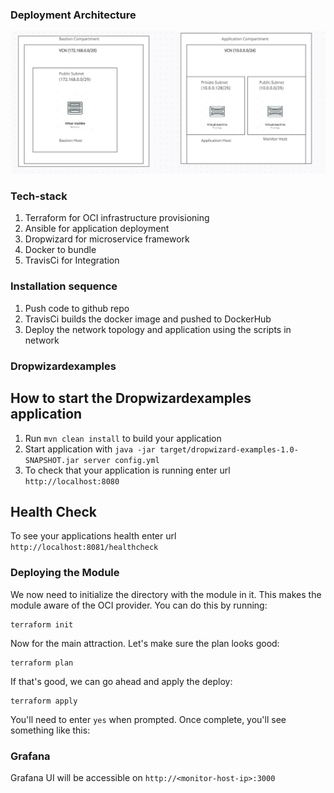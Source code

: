 ### Deployment Architecture
![Application architecture](arch.JPG)

### Tech-stack
1. Terraform for OCI infrastructure provisioning
2. Ansible for application deployment
3. Dropwizard for microservice framework
4. Docker to bundle
5. TravisCi for Integration 

### Installation sequence
1. Push code to github repo
3. TravisCi builds the docker image and pushed to DockerHub
2. Deploy the network topology and application using the scripts in network

### Dropwizardexamples
How to start the Dropwizardexamples application
---

1. Run `mvn clean install` to build your application
1. Start application with `java -jar target/dropwizard-examples-1.0-SNAPSHOT.jar server config.yml`
1. To check that your application is running enter url `http://localhost:8080`

Health Check
---

To see your applications health enter url `http://localhost:8081/healthcheck`

### Deploying the Module
We now need to initialize the directory with the module in it.  This makes the module aware of the OCI provider.  You can do this by running:

    terraform init

Now for the main attraction.  Let's make sure the plan looks good:

    terraform plan

If that's good, we can go ahead and apply the deploy:

    terraform apply

You'll need to enter `yes` when prompted.  Once complete, you'll see something like this:

### Grafana
Grafana UI will be accessible on `http://<monitor-host-ip>:3000`
